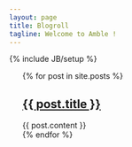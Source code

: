 ```yaml
---
layout: page
title: Blogroll
tagline: Welcome to Amble !
---
```

{% include JB/setup %}

<ul class="posts">
  {% for post in site.posts %}
    <div><a href="{{ BASE_PATH }}{{ post.url }}"><h2>{{ post.title }}</h2></a>  <div> {{ post.content }}</div></div>
  {% endfor %}
</ul>



